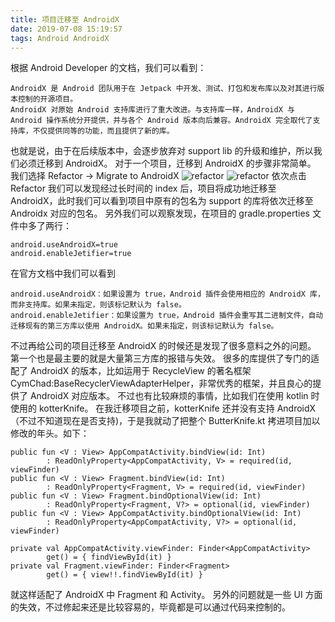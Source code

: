 ```yaml
---
title: 项目迁移至 AndroidX
date: 2019-07-08 15:19:57
tags: Android AndroidX
---
```

根据 Android Developer 的文档，我们可以看到：
```
AndroidX 是 Android 团队用于在 Jetpack 中开发、测试、打包和发布库以及对其进行版本控制的开源项目。
AndroidX 对原始 Android 支持库进行了重大改进。与支持库一样，AndroidX 与 Android 操作系统分开提供，并与各个 Android 版本向后兼容。AndroidX 完全取代了支持库，不仅提供同等的功能，而且提供了新的库。
```
也就是说，由于在后续版本中，会逐步放弃对 support lib 的升级和维护，所以我们必须迁移到 AndroidX。
对于一个项目，迁移到 AndroidX 的步骤非常简单。
我们选择 Refactor -> Migrate to AndroidX
![refactor](https://s2.ax1x.com/2019/07/08/Zr0gaD.png)
![refactor](https://s2.ax1x.com/2019/07/08/ZrBeQ1.png)
依次点击 Refactor 我们可以发现经过长时间的 index 后，项目将成功地迁移至 AndroidX，此时我们可以看到项目中原有的包名为 support 的库将依次迁移至 Androidx 对应的包名。
另外我们可以观察发现，在项目的 gradle.properties 文件中多了两行：
```
android.useAndroidX=true
android.enableJetifier=true
```
在官方文档中我们可以看到
```
android.useAndroidX：如果设置为 true，Android 插件会使用相应的 AndroidX 库，而非支持库。如果未指定，则该标记默认为 false。
android.enableJetifier：如果设置为 true，Android 插件会重写其二进制文件，自动迁移现有的第三方库以使用 AndroidX。如果未指定，则该标记默认为 false。
```
不过再给公司的项目迁移至 AndroidX 的时候还是发现了很多意料之外的问题。
第一个也是最主要的就是大量第三方库的报错与失效。
很多的库提供了专门的适配了 AndroidX 的版本，比如运用于 RecycleView 的著名框架 CymChad:BaseRecyclerViewAdapterHelper，非常优秀的框架，并且良心的提供了 AndroidX 对应版本。
不过也有比较麻烦的事情，比如我们在使用 kotlin 时使用的 kotterKnife。
在我迁移项目之前，kotterKnife 还并没有支持 AndroidX（不过不知道现在是否支持)，于是我就动了把整个 ButterKnife.kt 拷进项目加以修改的年头。如下：
```
public fun <V : View> AppCompatActivity.bindView(id: Int)
        : ReadOnlyProperty<AppCompatActivity, V> = required(id, viewFinder)
public fun <V : View> Fragment.bindView(id: Int)
        : ReadOnlyProperty<Fragment, V> = required(id, viewFinder)
public fun <V : View> Fragment.bindOptionalView(id: Int)
        : ReadOnlyProperty<Fragment, V?> = optional(id, viewFinder)
public fun <V : View> AppCompatActivity.bindOptionalView(id: Int)
        : ReadOnlyProperty<AppCompatActivity, V?> = optional(id, viewFinder)

private val AppCompatActivity.viewFinder: Finder<AppCompatActivity>
        get() = { findViewById(it) }
private val Fragment.viewFinder: Finder<Fragment>
        get() = { view!!.findViewById(it) }
```
就这样适配了 AndroidX 中 Fragment 和 Activity。
另外的问题就是一些 UI 方面的失效，不过修起来还是比较容易的，毕竟都是可以通过代码来控制的。
